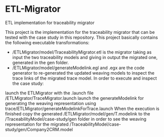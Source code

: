 # ETL-Migrator
ETL implementation for traceability migrator

This project is the implementation for the traceability migrator that can be tested with the case study in this repository. This project basically contains the following executable transformations:

- /ETLMigrator/model/TraceabilityMigrator.etl is the migrator taking as input the two traceability models and giving in output the migrated one, generated in the gen folder.
- /ETLMigrator/model/generateModelink.egl and .egx are the code generator to re-generated the updated weaving models to inspect the trace links of the migrated trace model.
In order to execute and inspect the case study:

launch the ETLMigrator with the .launch file /ETLMigrator/TraceMigrator.launch
launch the generateModelink for generating the weaving representation using trace/ETLMigrator/generateModelinkForTrace.launch
When the execution is finished copy the generated /ETLMigrator/model/gen/T.modelink to the /TraceabilityModel/case-study/gen folder in order to see the weaving representation for the migrated /TraceabilityModel/case-study/gen/Company2CRM.model
